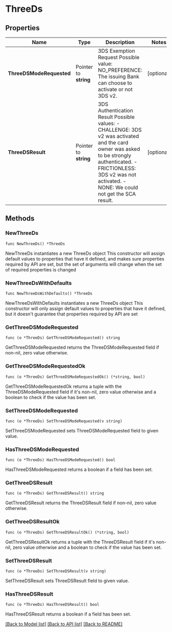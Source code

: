 # ThreeDs

## Properties

Name | Type | Description | Notes
------------ | ------------- | ------------- | -------------
**ThreeDSModeRequested** | Pointer to **string** | 3DS Exemption Request    Possible value:      NO_PREFERENCE: The issuing Bank can choose to activate or not 3DS v2. | [optional] 
**ThreeDSResult** | Pointer to **string** | 3DS Authentication Result    Possible values:      - CHALLENGE: 3DS v2 was activated and the card owner was asked to be strongly authenticated.    - FRICTIONLESS: 3DS v2 was not activated.    - NONE: We could not get the SCA result. | [optional] 

## Methods

### NewThreeDs

`func NewThreeDs() *ThreeDs`

NewThreeDs instantiates a new ThreeDs object
This constructor will assign default values to properties that have it defined,
and makes sure properties required by API are set, but the set of arguments
will change when the set of required properties is changed

### NewThreeDsWithDefaults

`func NewThreeDsWithDefaults() *ThreeDs`

NewThreeDsWithDefaults instantiates a new ThreeDs object
This constructor will only assign default values to properties that have it defined,
but it doesn't guarantee that properties required by API are set

### GetThreeDSModeRequested

`func (o *ThreeDs) GetThreeDSModeRequested() string`

GetThreeDSModeRequested returns the ThreeDSModeRequested field if non-nil, zero value otherwise.

### GetThreeDSModeRequestedOk

`func (o *ThreeDs) GetThreeDSModeRequestedOk() (*string, bool)`

GetThreeDSModeRequestedOk returns a tuple with the ThreeDSModeRequested field if it's non-nil, zero value otherwise
and a boolean to check if the value has been set.

### SetThreeDSModeRequested

`func (o *ThreeDs) SetThreeDSModeRequested(v string)`

SetThreeDSModeRequested sets ThreeDSModeRequested field to given value.

### HasThreeDSModeRequested

`func (o *ThreeDs) HasThreeDSModeRequested() bool`

HasThreeDSModeRequested returns a boolean if a field has been set.

### GetThreeDSResult

`func (o *ThreeDs) GetThreeDSResult() string`

GetThreeDSResult returns the ThreeDSResult field if non-nil, zero value otherwise.

### GetThreeDSResultOk

`func (o *ThreeDs) GetThreeDSResultOk() (*string, bool)`

GetThreeDSResultOk returns a tuple with the ThreeDSResult field if it's non-nil, zero value otherwise
and a boolean to check if the value has been set.

### SetThreeDSResult

`func (o *ThreeDs) SetThreeDSResult(v string)`

SetThreeDSResult sets ThreeDSResult field to given value.

### HasThreeDSResult

`func (o *ThreeDs) HasThreeDSResult() bool`

HasThreeDSResult returns a boolean if a field has been set.


[[Back to Model list]](../README.md#documentation-for-models) [[Back to API list]](../README.md#documentation-for-api-endpoints) [[Back to README]](../README.md)



